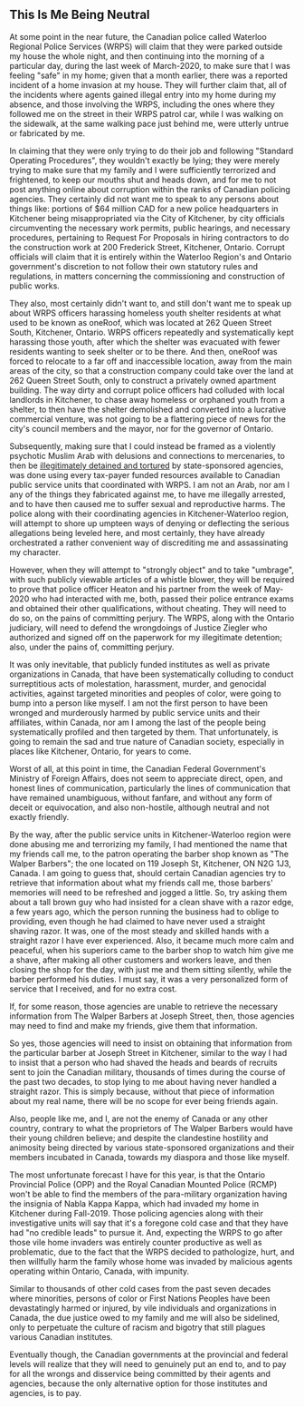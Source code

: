 ## This Is Me Being Neutral

At some point in the near future, the Canadian police called Waterloo Regional Police Services (WRPS) will claim that they were parked outside my house the whole night, and then continuing into the morning of a particular day, during the last week of March-2020, to make sure that I was feeling "safe" in my home; given that a month earlier, there was a reported incident of a home invasion at my house. They will further claim that, all of the incidents where agents gained illegal entry into my home during my absence, and those involving the WRPS, including the ones where they followed me on the street in their WRPS patrol car, while I was walking on the sidewalk, at the same walking pace just behind me, were utterly untrue or fabricated by me. 

In claiming that they were only trying to do their job and following "Standard Operating Procedures", they wouldn't exactly be lying; they were merely trying to make sure that my family and I were sufficiently terrorized and frightened, to keep our mouths shut and heads down, and for me to not post anything online about corruption within the ranks of Canadian policing agencies. They certainly did not want me to speak to any persons about things like: portions of $64 million CAD for a new police headquarters in Kitchener being misappropriated via the City of Kitchener, by city officials circumventing the necessary work permits, public hearings, and necessary procedures, pertaining to Request For Proposals in hiring contractors to do the construction work at 200 Frederick Street, Kitchener, Ontario. Corrupt officials will claim that it is entirely within the Waterloo Region's and Ontario government's discretion to not follow their own statutory rules and regulations, in matters concerning the commissioning and construction of public works. 

They also, most certainly didn't want to, and still don't want me to speak up about WRPS officers harassing homeless youth shelter residents at what used to be known as oneRoof, which was located at 262 Queen Street South, Kitchener, Ontario. WRPS officers repeatedly and systematically kept harassing those youth, after which the shelter was evacuated with fewer residents wanting to seek shelter or to be there. And then, oneRoof was forced to relocate to a far off and inaccessible location, away from the main areas of the city, so that a construction company could take over the land at 262 Queen Street South, only to construct a privately owned apartment building. The way dirty and corrupt police officers had colluded with local landlords in Kitchener, to chase away homeless or orphaned youth from a shelter, to then have the shelter demolished and converted into a lucrative commercial venture, was not going to be a flattering piece of news for the city's council members and the mayor, nor for the governor of Ontario. 

Subsequently, making sure that I could instead be framed as a violently psychotic Muslim Arab with delusions and connections to mercenaries, to then be [illegitimately detained and tortured](https://github.com/true-hindsight/grim-realities/tree/main/disclosed) by state-sponsored agencies, was done using every tax-payer funded resources available to Canadian public service units that coordinated with WRPS. I am not an Arab, nor am I any of the things they fabricated against me, to have me illegally arrested, and to have then caused me to suffer sexual and reproductive harms. The police along with their coordinating agencies in Kitchener-Waterloo region, will attempt to shore up umpteen ways of denying or deflecting the serious allegations being leveled here, and most certainly, they have already orchestrated a rather convenient way of discrediting me and assassinating my character. 

However, when they will attempt to "strongly object" and to take "umbrage", with such publicly viewable articles of a whistle blower, they will be required to prove that police officer Heaton and his partner from the week of May-2020 who had interacted with me, both, passed their police entrance exams and obtained their other qualifications, without cheating. They will need to do so, on the pains of committing perjury. The WRPS, along with the Ontario judiciary, will need to defend the wrongdoings of Justice Ziegler who authorized and signed off on the paperwork for my illegitimate detention; also, under the pains of, committing perjury. 

It was only inevitable, that publicly funded institutes as well as private organizations in Canada, that have been systematically colluding to conduct surreptitious acts of molestation, harassment, murder, and genocidal activities, against targeted minorities and peoples of color, were going to bump into a person like myself. I am not the first person to have been wronged and murderously harmed by public service units and their affiliates, within Canada, nor am I among the last of the people being systematically profiled and then targeted by them. That unfortunately, is going to remain the sad and true nature of Canadian society, especially in places like Kitchener, Ontario, for years to come. 

Worst of all, at this point in time, the Canadian Federal Government's Ministry of Foreign Affairs, does not seem to appreciate direct, open, and honest lines of communication, particularly the lines of communication that have remained unambiguous, without fanfare, and without any form of deceit or equivocation, and also non-hostile, although neutral and not exactly friendly.

By the way, after the public service units in Kitchener-Waterloo region were done abusing me and terrorizing my family, I had mentioned the name that my friends call me, to the patron operating the barber shop known as "The Walper Barbers"; the one located on 119 Joseph St, Kitchener, ON N2G 1J3, Canada. I am going to guess that, should certain Canadian agencies try to retrieve that information about what my friends call me, those barbers' memories will need to be refreshed and jogged a little. So, try asking them about a tall brown guy who had insisted for a clean shave with a razor edge, a few years ago, which the person running the business had to oblige to providing, even though he had claimed to have never used a straight shaving razor. It was, one of the most steady and skilled hands with a straight razor I have ever experienced. Also, it became much more calm and peaceful, when his superiors came to the barber shop to watch him give me a shave, after making all other customers and workers leave, and then closing the shop for the day, with just me and them sitting silently, while the barber performed his duties. I must say, it was a very personalized form of service that I received, and for no extra cost. 

If, for some reason, those agencies are unable to retrieve the necessary information from The Walper Barbers at Joseph Street, then, those agencies may need to find and make my friends, give them that information. 

So yes, those agencies will need to insist on obtaining that information from the particular barber at Joseph Street in Kitchener, similar to the way I had to insist that a person who had shaved the heads and beards of recruits sent to join the Canadian military, thousands of times during the course of the past two decades, to stop lying to me about having never handled a straight razor. This is simply because, without that piece of information about my real name, there will be no scope for ever being friends again. 

Also, people like me, and I, are not the enemy of Canada or any other country, contrary to what the proprietors of The Walper Barbers would have their young children believe; and despite the clandestine hostility and animosity being directed by various state-sponsored organizations and their members incubated in Canada, towards my diaspora and those like myself. 

The most unfortunate forecast I have for this year, is that the Ontario Provincial Police (OPP) and the Royal Canadian Mounted Police (RCMP) won't be able to find the members of the para-military organization having the insignia of Nabla Kappa Kappa, which had invaded my home in Kitchener during Fall-2019. Those policing agencies along with their investigative units will say that it's a foregone cold case and that they have had "no credible leads" to pursue it. And, expecting the WRPS to go after those vile home invaders was entirely counter productive as well as problematic, due to the fact that the WRPS decided to pathologize, hurt, and then willfully harm the family whose home was invaded by malicious agents operating within Ontario, Canada, with impunity. 

Similar to thousands of other cold cases from the past seven decades where minorities, persons of color or First Nations Peoples have been devastatingly harmed or injured, by vile individuals and organizations in Canada, the due justice owed to my family and me will also be sidelined, only to perpetuate the culture of racism and bigotry that still plagues various Canadian institutes. 
   
Eventually though, the Canadian governments at the provincial and federal levels will realize that they will need to genuinely put an end to, and to pay for all the wrongs and disservice being committed by their agents and agencies, because the only alternative option for those institutes and agencies, is to pay. 
